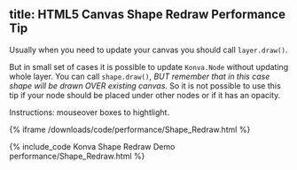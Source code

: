 title: HTML5 Canvas Shape Redraw Performance Tip
---

Usually when you need to update your canvas you should call `layer.draw()`.

But in small set of cases it is possible to update `Konva.Node` without updating whole layer.
You can call `shape.draw()`, *BUT remember that in this case shape will be drawn OVER existing canvas*.
So it is not possible to use this tip if your node should be placed under other nodes or if it has an opacity.

Instructions: mouseover boxes to hightlight.

{% iframe /downloads/code/performance/Shape_Redraw.html %}

{% include_code Konva Shape Redraw Demo performance/Shape_Redraw.html %}

